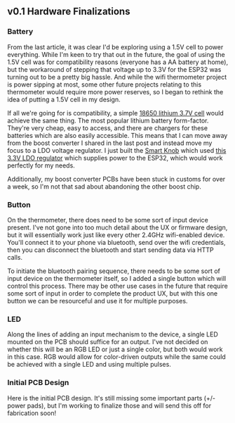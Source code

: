 ## v0.1 Hardware Finalizations

### Battery

From the last article, it was clear I'd be exploring using a 1.5V cell to power everything. While I'm keen to try that out in the future, the goal of using the 1.5V cell was for compatibility reasons (everyone has a AA battery at home), but the workaround of stepping that voltage up to 3.3V for the ESP32 was turning out to be a pretty big hassle. And while the wifi thermometer project is power sipping at most, some other future projects relating to this thermometer would require more power reserves, so I began to rethink the idea of putting a 1.5V cell in my design. 

If all we're going for is compatibility, a simple [18650 lithium 3.7V cell](https://en.wikipedia.org/wiki/18650_battery) would achieve the same thing. The most popular lithium battery form-factor. They're very cheap, easy to access, and there are chargers for these batteries which are also easily accessible. This means that I can move away from the boost converter I shared in the last post and instead move my focus to a LDO voltage regulator. I just built the [Smart Knob](/articles/smart-knob) which used [this 3.3V LDO regulator](https://www.ti.com/product/TLV1117LV) which supplies power to the ESP32, which would work perfectly for my needs. 

Additionally, my boost converter PCBs have been stuck in customs for over a week, so I'm not that sad about abandoning the other boost chip.

### Button

On the thermometer, there does need to be some sort of input device present. I've not gone into too much detail about the UX or firmware design, but it will essentially work just like every other 2.4GHz wifi-enabled device. You'll connect it to your phone via bluetooth, send over the wifi credentials, then you can disconnect the bluetooth and start sending data via HTTP calls.

To initiate the bluetooth pairing sequence, there needs to be some sort of input device on the thermometer itself, so I added a single button which will control this process. There may be other use cases in the future that require some sort of input in order to complete the product UX, but with this one button we can be resourceful and use it for multiple purposes.

### LED

Along the lines of adding an input mechanism to the device, a single LED mounted on the PCB should suffice for an output. I've not decided on whether this will be an RGB LED or just a single color, but both would work in this case. RGB would allow for color-driven outputs while the same could be achieved with a single LED and using multiple pulses.


### Initial PCB Design

Here is the initial PCB design. It's still missing some important parts (+/- power pads), but I'm working to finalize those and will send this off for fabrication soon!

<model-viewer alt="v0.1-wifi-therm-pcb" src="/wifi-thermometer/pcb-v0.1-pcb.gltf" shadow-intensity="1" camera-controls camera-orbit="45deg 55deg 4m" stouch-action="pan-y"></model-viewer>
